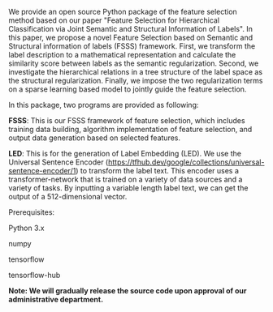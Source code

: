 We provide an open source Python package of the feature selection method based on our paper "Feature Selection for Hierarchical Classification via Joint Semantic and Structural Information of Labels". In this paper, we propose a novel Feature Selection based on Semantic and Structural information of labels (FSSS) framework. First, we transform the label description to a mathematical representation and calculate the similarity score between labels as the semantic regularization. Second, we investigate the hierarchical relations in a tree structure of the label space as the structural regularization. Finally, we impose the two regularization terms on a sparse learning based model to jointly guide the feature selection. 

In this package, two programs are provided as following:

<b>FSSS</b>: This is our FSSS framework of feature selection, which includes training data building, algorithm implementation of feature selection, and output data generation based on selected features.  

<b>LED</b>: This is for the generation of Label Embedding (LED). We use the Universal Sentence Encoder (https://tfhub.dev/google/collections/universal-sentence-encoder/1) to transform the label text. This encoder uses a transformer-network that is trained on a variety of data sources and a variety of tasks. By inputting a variable length label text, we can get the output of a 512-dimensional vector.


Prerequisites:

Python 3.x

numpy

tensorflow

tensorflow-hub


<b>Note: We will gradually release the source code upon approval of our administrative department.</b>

